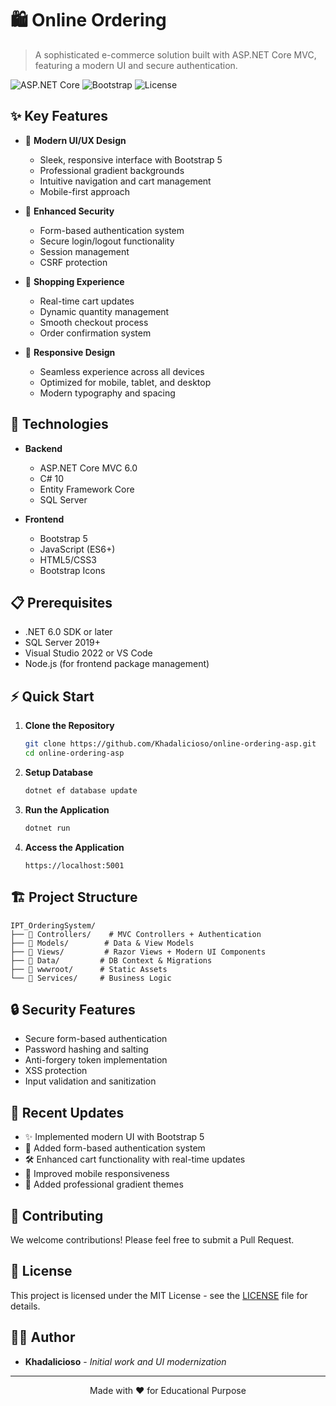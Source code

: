 # 🛍️ Online Ordering 

> A sophisticated e-commerce solution built with ASP.NET Core MVC, featuring a modern UI and secure authentication.

![ASP.NET Core](https://img.shields.io/badge/ASP.NET%20Core-6.0-blue)
![Bootstrap](https://img.shields.io/badge/Bootstrap-5.0-purple)
![License](https://img.shields.io/badge/license-MIT-green)

## ✨ Key Features

- 🎨 **Modern UI/UX Design**
  - Sleek, responsive interface with Bootstrap 5
  - Professional gradient backgrounds
  - Intuitive navigation and cart management
  - Mobile-first approach

- 🔐 **Enhanced Security**
  - Form-based authentication system
  - Secure login/logout functionality
  - Session management
  - CSRF protection

- 🛒 **Shopping Experience**
  - Real-time cart updates
  - Dynamic quantity management
  - Smooth checkout process
  - Order confirmation system

- 📱 **Responsive Design**
  - Seamless experience across all devices
  - Optimized for mobile, tablet, and desktop
  - Modern typography and spacing

## 🚀 Technologies

- **Backend**
  - ASP.NET Core MVC 6.0
  - C# 10
  - Entity Framework Core
  - SQL Server

- **Frontend**
  - Bootstrap 5
  - JavaScript (ES6+)
  - HTML5/CSS3
  - Bootstrap Icons

## 📋 Prerequisites

- .NET 6.0 SDK or later
- SQL Server 2019+
- Visual Studio 2022 or VS Code
- Node.js (for frontend package management)

## ⚡ Quick Start

1. **Clone the Repository**
   ```bash
   git clone https://github.com/Khadalicioso/online-ordering-asp.git
   cd online-ordering-asp
   ```

2. **Setup Database**
   ```bash
   dotnet ef database update
   ```

3. **Run the Application**
   ```bash
   dotnet run
   ```

4. **Access the Application**
   ```
   https://localhost:5001
   ```

## 🏗️ Project Structure

```
IPT_OrderingSystem/
├── 📁 Controllers/    # MVC Controllers + Authentication
├── 📁 Models/        # Data & View Models
├── 📁 Views/         # Razor Views + Modern UI Components
├── 📁 Data/         # DB Context & Migrations
├── 📁 wwwroot/      # Static Assets
└── 📁 Services/     # Business Logic
```

## 🔒 Security Features

- Secure form-based authentication
- Password hashing and salting
- Anti-forgery token implementation
- XSS protection
- Input validation and sanitization

## 🎯 Recent Updates

- ✨ Implemented modern UI with Bootstrap 5
- 🔐 Added form-based authentication system
- 🛠️ Enhanced cart functionality with real-time updates
- 📱 Improved mobile responsiveness
- 🎨 Added professional gradient themes

## 🤝 Contributing

We welcome contributions! Please feel free to submit a Pull Request.

## 📝 License

This project is licensed under the MIT License - see the [LICENSE](LICENSE) file for details.

## 👨‍💻 Author

- **Khadalicioso** - *Initial work and UI modernization*

---

<p align="center">
  Made with ❤️ for Educational Purpose
</p>
